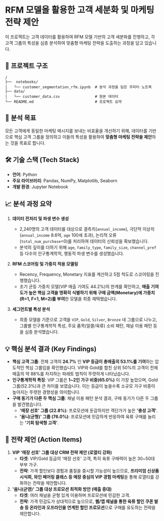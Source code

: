 # RFM 모델을 활용한 고객 세분화 및 마케팅 전략 제안

이 프로젝트는 고객 데이터를 활용하여 RFM 모델 기반의 고객 세분화를 진행하고, 각 고객 그룹의 특성을 심층 분석하여 맞춤형 마케팅 전략을 도출하는 과정을 담고 있습니다.

## 📂 프로젝트 구조
```
/
├──  notebooks/
│   └── customer_segmentation_rfm.ipynb  # 분석 과정을 담은 주피터 노트북
├── data/
│   └── customer_data.csv                # 원본 데이터
└── README.md                            # 프로젝트 요약
```

## 🎯 분석 목표

모든 고객에게 동일한 마케팅 메시지를 보내는 비효율을 개선하기 위해, 데이터를 기반으로 핵심 고객 그룹을 정의하고 이들의 특성을 활용하여 **맞춤형 마케팅 전략을 제안**하는 것을 목표로 합니다.

## 🛠️ 기술 스택 (Tech Stack)

*   **언어**: Python
*   **주요 라이브러리**: Pandas, NumPy, Matplotlib, Seaborn
*   **개발 환경**: Jupyter Notebook

## 📈 분석 과정 요약

1.  **데이터 전처리 및 파생 변수 생성**
    *   2,240명의 고객 데이터를 대상으로 결측치(`annual_income`), 극단적 이상치(`annual_income` 8.6억, `age` 100세 초과), 논리적 오류(`total_num_purchase`=0)를 처리하여 데이터의 신뢰성을 확보했습니다.
    *   분석의 깊이를 더하기 위해 `age`, `family_type`, `family_size`, `channel_pref` 등 다수의 인구통계학적, 행동적 파생 변수를 생성했습니다.

2.  **RFM 스코어링 및 가중치 적용 모델링**
    *   Recency, Frequency, Monetary 지표를 계산하고 5점 척도로 스코어링을 진행했습니다.
    *   초기 균등 가중치 모델(VIP 매출 기여도 44.2%)의 한계를 확인하고, **매출 기여도가 높은 핵심 고객을 명확히 식별하기 위해 구매 금액(Monetary)에 가중치(R=1, F=1, M=2)를 부여**한 모델을 최종 채택했습니다.

3.  **세그먼트별 특성 분석**
    *   최종 모델을 기준으로 고객을 `VIP`, `Gold`, `Silver`, `Bronze` 네 그룹으로 나누고, 그룹별 인구통계학적 특성, 주요 품목(알콜/육류) 소비 패턴, 채널 이용 패턴 등을 심층 분석했습니다.

## 💡 핵심 분석 결과 (Key Findings)

*   **핵심 고객 그룹**: 전체 고객의 **24.7%** 인 **VIP 등급이 총매출의 53.1%를 기여**하는 압도적인 핵심 그룹임을 확인했습니다. VIP와 Gold를 합친 상위 50%의 고객이 전체 매출의 약 88%를 차지하는 파레토 법칙이 뚜렷하게 나타났습니다.
*   **인구통계학적 특징**: VIP 그룹은 **1~2인 가구 비중(65.0%)** 이 가장 높았으며, Gold 그룹(52.3%)과 큰 차이를 보였습니다. 이는 등급이 높을수록 소규모 가구 비중이 높아지는 뚜렷한 경향성을 의미합니다.
*   **구매 동기가 다른 두 핵심 그룹**: 채널 이용 패턴 분석 결과, 구매 동기가 다른 두 그룹을 발견했습니다.
    *   **'매장 선호' 그룹 (22.8%)**: 프로모션에 둔감하지만 객단가가 높은 **'충성 고객'**.
    *   **'옴니(균형)' 그룹 (76.0%)**: 프로모션에 민감하게 반응하여 육류 구매를 늘리는 **'기회 탐색형 고객'**.

## 🚀 전략 제언 (Action Items)

1.  **VIP '매장 선호' 그룹 대상 CRM 전략 제안 (로열티 강화)**
    *   **타겟**: VIP/Gold 등급의 '매장 선호' 고객, 특히 육류 구매력이 높은 30~50대 부부 가구.
    *   **전략**: 가격 할인보다 경험과 품질을 중시할 가능성이 높으므로, **프리미엄 신상품 시식회, 와인 페어링 클래스 등 매장 중심의 VIP 경험 마케팅**을 통해 로열티를 강화하는 전략을 제안합니다.
2.  **'옴니(균영)' 그룹 대상 프로모션 최적화 방안 (매출 증대)**
    *   **타겟**: 여러 채널을 균형 있게 이용하며 프로모션에 민감한 고객.
    *   **전략**: 가격 민감도가 상대적으로 높으므로, **웹/앱 채널을 통한 육류 할인 쿠폰 발송 등 온라인과 오프라인을 연계한 할인 프로모션**으로 구매를 유도하는 전략을 제안합니다.
